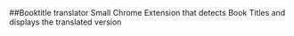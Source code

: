 ##Booktitle translator
Small Chrome Extension that detects Book Titles and displays the translated version